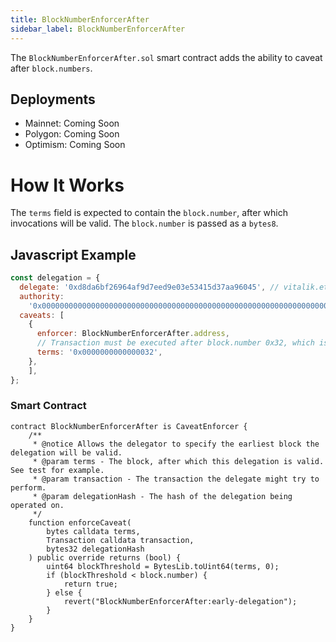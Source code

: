 ```yaml
---
title: BlockNumberEnforcerAfter
sidebar_label: BlockNumberEnforcerAfter
---
```


The `BlockNumberEnforcerAfter.sol` smart contract adds the ability to caveat after `block.numbers`. 

## Deployments

- Mainnet: Coming Soon
- Polygon: Coming Soon
- Optimism: Coming Soon

# How It Works

The `terms` field is expected to contain the `block.number`, after which invocations will be valid. The `block.number` is passed as a `bytes8`.  

## Javascript Example

```js
const delegation = {
  delegate: '0xd8da6bf26964af9d7eed9e03e53415d37aa96045', // vitalik.eth
  authority:
    '0x0000000000000000000000000000000000000000000000000000000000000000',
  caveats: [
    {
      enforcer: BlockNumberEnforcerAfter.address,
      // Transaction must be executed after block.number 0x32, which is 10 in decimal format.
      terms: '0x0000000000000032',
    },
    ],
};
```

### Smart Contract

```solidity
contract BlockNumberEnforcerAfter is CaveatEnforcer {
    /**
     * @notice Allows the delegator to specify the earliest block the delegation will be valid.
     * @param terms - The block, after which this delegation is valid. See test for example.
     * @param transaction - The transaction the delegate might try to perform.
     * @param delegationHash - The hash of the delegation being operated on.
     */
    function enforceCaveat(
        bytes calldata terms,
        Transaction calldata transaction,
        bytes32 delegationHash
    ) public override returns (bool) {
        uint64 blockThreshold = BytesLib.toUint64(terms, 0);
        if (blockThreshold < block.number) {
            return true;
        } else {
            revert("BlockNumberEnforcerAfter:early-delegation");
        }
    }
}
```
